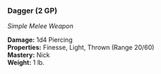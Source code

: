 ### Dagger (2 GP)
*Simple Melee Weapon*  

**Damage:** 1d4 Piercing  
**Properties:** Finesse, Light, Thrown (Range 20/60)  
**Mastery:** Nick  
**Weight:** 1 lb.